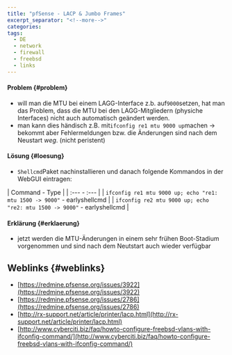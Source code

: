 ```yaml
---
title: "pfSense - LACP & Jumbo Frames"
excerpt_separator: "<!--more-->"
categories:
tags:
  - DE
  - network
  - firewall
  - freebsd
  - links
---
```


#### Problem {#problem}

* will man die MTU bei einem LAGG-Interface z.b. auf`9000`setzen, hat man das Problem, dass die MTU bei den LAGG-Mitgliedern \(physiche Interfaces\) nicht auch automatisch geändert werden.
* man kann dies händisch z.B. mit`ifconfig re1 mtu 9000 up`machen → bekommt aber Fehlermeldungen bzw. die Änderungen sind nach dem Neustart _weg_. \(nicht peristent\)

#### Lösung {#loesung}

* `Shellcmd`Paket nachinstallieren und danach folgende Kommandos in der WebGUI eintragen:


| Command - Type |
| :--- - :--- |
| `ifconfig re1 mtu 9000 up; echo "re1: mtu 1500 -> 9000"` - earlyshellcmd |
| `ifconfig re2 mtu 9000 up; echo "re2: mtu 1500 -> 9000"` - earlyshellcmd |



#### Erklärung {#erklaerung}

* jetzt werden die MTU-Änderungen in einem sehr frühen Boot-Stadium vorgenommen und sind nach dem Neutstart auch wieder verfügbar

## Weblinks {#weblinks}

* [https://redmine.pfsense.org/issues/3922](https://redmine.pfsense.org/issues/3922)
* [https://redmine.pfsense.org/issues/2786](https://redmine.pfsense.org/issues/2786)
* [http://rx-support.net/article/printer/lacp.html](http://rx-support.net/article/printer/lacp.html)
* [http://www.cyberciti.biz/faq/howto-configure-freebsd-vlans-with-ifconfig-command/](http://www.cyberciti.biz/faq/howto-configure-freebsd-vlans-with-ifconfig-command/)



